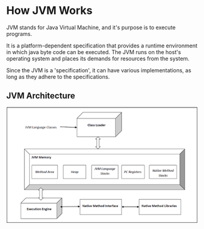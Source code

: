 # How JVM Works
JVM stands for Java Virtual Machine, and it's purpose is to execute programs.

It is a platform-dependent specification that provides a runtime environment in which java byte code can be executed.
The JVM runs on the host's operating system and places its demands for resources from the system.

Since the JVM is a 'specification', it can have various implementations, as long as they adhere to the specifications.

## JVM Architecture
![img.png](img.png)

